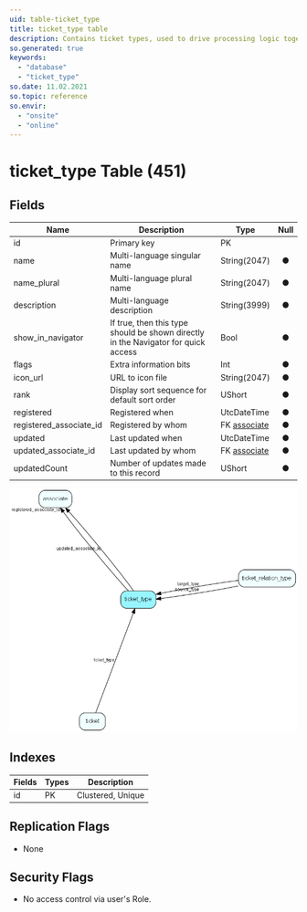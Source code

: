 ```yaml
---
uid: table-ticket_type
title: ticket_type table
description: Contains ticket types, used to drive processing logic together with ticket relations
so.generated: true
keywords:
  - "database"
  - "ticket_type"
so.date: 11.02.2021
so.topic: reference
so.envir:
  - "onsite"
  - "online"
---
```


# ticket\_type Table (451)

## Fields

| Name | Description | Type | Null |
|------|-------------|------|:----:|
|id|Primary key|PK| |
|name|Multi-language singular name|String(2047)|&#x25CF;|
|name\_plural|Multi-language plural name|String(2047)|&#x25CF;|
|description|Multi-language description|String(3999)|&#x25CF;|
|show\_in\_navigator|If true, then this type should be shown directly in the Navigator for quick access|Bool|&#x25CF;|
|flags|Extra information bits|Int|&#x25CF;|
|icon\_url|URL to icon file|String(2047)|&#x25CF;|
|rank|Display sort sequence for default sort order|UShort|&#x25CF;|
|registered|Registered when|UtcDateTime|&#x25CF;|
|registered\_associate\_id|Registered by whom|FK [associate](associate.md)|&#x25CF;|
|updated|Last updated when|UtcDateTime|&#x25CF;|
|updated\_associate\_id|Last updated by whom|FK [associate](associate.md)|&#x25CF;|
|updatedCount|Number of updates made to this record|UShort|&#x25CF;|


![ticket_type table relationship diagram](./media/ticket_type.png)

## Indexes

| Fields | Types | Description |
|--------|-------|-------------|
|id |PK |Clustered, Unique |

## Replication Flags

* None

## Security Flags

* No access control via user's Role.

